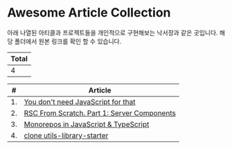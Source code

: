 # Awesome Article Collection
아래 나열된 아티클과 프로젝트들을 개인적으로 구현해보는 낙서장과 같은 곳입니다.
해당 폴더에서 원본 링크를 확인 할 수 있습니다.

| Total |
| ------------- |
| 4 |

| \# | Article
| ------------- | -------------
 | 1. | [You don't need JavaScript for that](articles/You%20don%27t%20need%20JavaScript%20for%20that)
 | 2. | [RSC From Scratch. Part 1: Server Components](articles/RSC%20From%20Scratch.%20Part%201%3A%20Server%20Components)
 | 3. | [Monorepos in JavaScript & TypeScript](articles/Monorepos%20in%20JavaScript%20%26%20TypeScript)
 | 4. | [clone utils-library-starter](articles/clone%20utils-library-starter)
